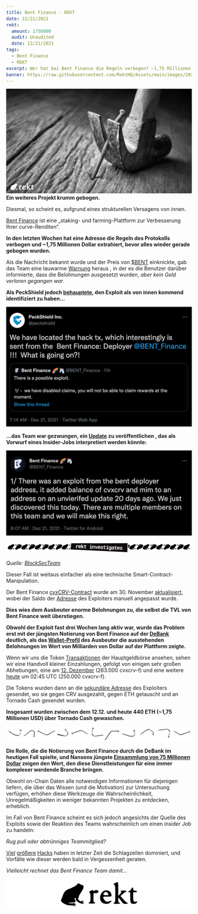 ```yaml
---
title: Bent Finance - REKT
date: 12/21/2021
rekt:
  amount: 1750000
  audit: Unaudited 
  date: 12/21/2021
tags:
  - Bent Finance
  - REKT
excerpt: Wer hat bei Bent Finance die Regeln verbogen? ~1,75 Millionen US-Dollar gestohlen. Kommissar rekt bringt Ordnung.
banner: https://raw.githubusercontent.com/RektHQ/Assets/main/images/2021/12/bent-header.png
---
```

![](https://raw.githubusercontent.com/RektHQ/Assets/main/images/2021/12/bent-header.png)
**Ein weiteres Projekt krumm gebogen.**

Diesmal, so scheint es, aufgrund eines strukturellen Versagens von innen.

[Bent Finance](https://app.bentfinance.com/) ist eine „staking- und farming-Plattform zur Verbesserung Ihrer curve-Renditen“.

**In den letzten Wochen hat eine Adresse die Regeln des Protokolls verbogen und ~1,75 Millionen Dollar extrahiert, bevor alles wieder gerade gebogen wurden.**

Als die Nachricht bekannt wurde und der Preis von [$BENT](https://www.coingecko.com/en/coins/bent-finance) einknickte, gab das Team eine lauwarme [Warnung](https://twitter.com/BENT_Finance/status/1473109745942687745) heraus , in der es die Benutzer darüber informierte, dass die Belohnungen ausgesetzt wurden, _aber kein Geld verloren gegangen war_.

**Als PeckShield jedoch [behauptete](https://twitter.com/peckshield/status/1473175071560994816), den Exploit als von innen kommend identifiziert zu haben...**

![](https://raw.githubusercontent.com/RektHQ/Assets/main/images/2021/12/bent-peckshield.png)

**...das Team war gezwungen, ein [Update](https://twitter.com/BENT_Finance/status/1473188374492053505) zu veröffentlichen , das als Vorwurf eines Insider-Jobs interpretiert werden könnte:**

![](https://raw.githubusercontent.com/RektHQ/Assets/main/images/2021/12/bent-tweet.png)

![](https://raw.githubusercontent.com/RektHQ/Assets/main/images/2021/09/rekt-investigates-linebreak.png)

_Quelle: [BlockSecTeam](https://twitter.com/BlockSecTeam/status/1473188863136780288?s=20)_

Dieser Fall ist weitaus einfacher als eine technische Smart-Contract-Manipulation.

Der Bent Finance [cvxCRV-Contract](https://etherscan.io/address/0x270b6aff561284ef380cdd6d8b036f4981049a86) wurde am 30. November [aktualisiert](https://etherscan.io/tx/0xf711641ea9814d78780c8a51ad734ad44d58baf3f97256a3f5ec3200a29eadc7), wobei der Saldo der [Adresse](https://etherscan.io/address/0xd23cfffa066f81c7640e3f0dc8bb2958f7686d1f) des Exploiters manuell angepasst wurde.

**Dies wies dem Ausbeuter enorme Belohnungen zu, die selbst die TVL von Bent Finance weit überstiegen.**

**Obwohl der Exploit fast drei Wochen lang aktiv war, wurde das Problem erst mit der jüngsten Notierung von Bent Finance auf der [DeBank](https://twitter.com/DeBankDeFi/status/1473077001267253248) deutlich, als das [Wallet-Profil](https://debank.com/profile/0xd23cfffa066f81c7640e3f0dc8bb2958f7686d1f) des Ausbeuter die ausstehenden Belohnungen im Wert von Milliarden von Dollar auf der Plattform zeigte.**

Wenn wir uns die Token [Transaktionen](https://etherscan.io/tokentxns?a=0xd23cfffa066f81c7640e3f0dc8bb2958f7686d1f) der Hauptgeldbörse ansehen, sehen wir eine Handvoll kleiner Einzahlungen, gefolgt von einigen sehr großen Abhebungen, eine am [12. Dezember](https://etherscan.io/tx/0x11961c4df0b27bd7188d451dd18005dc8aff7ad4a80c7f7441b56495cae219c5) (263.000 cvxcrv-f) und eine weitere [heute](https://etherscan.io/tx/0x52d4d5a9a83ff8ca6a7fd102954c4c5d2658043d9049abfc47cd8c37692b95be) um 02:45 UTC (250.000 cvxcrv-f).

Die Tokens wurden dann an die [sekundäre Adresse](https://etherscan.io/address/0x9e966a54082427d7ac56aeaee4baae7d11a6e468) des Exploiters gesendet, wo sie gegen CRV ausgezahlt, gegen ETH getauscht und an Tornado Cash gesendet wurden.

**Insgesamt wurden zwischen dem 12.12. und heute 440 ETH (~1,75 Millionen USD) über Tornado Cash gewaschen.**

![](https://raw.githubusercontent.com/RektHQ/Assets/main/images/2021/12/bent-linebreak.png)

**Die Rolle, die die Notierung von Bent Finance durch die DeBank im heutigen Fall spielte, und Nansens jüngste [Einsammlung von 75 Millionen Dollar](https://www.theblockcrypto.com/post/127747/data-startup-nansen-secures-fresh-funding-at-750-million-valuation) zeigen den Wert, den diese Dienstleistungen für eine immer komplexer werdende Branche bringen.**

Obwohl on-Chain Daten alle notwendigen Informationen für diejenigen liefern, die über das Wissen (und die Motivation) zur Untersuchung verfügen, erhöhen diese Werkzeuge die Wahrscheinlichkeit, Unregelmäßigkeiten in weniger bekannten Projekten zu entdecken, erheblich.

Im Fall von Bent Finance scheint es sich jedoch angesichts der Quelle des Exploits sowie der Reaktion des Teams wahrscheinlich um einen insider Job zu handeln:

_Rug pull oder abtrünniges Teammitglied?_

[Viel](https://rekt.news/ascendex-rekt/) [größere](https://rekt.news/vulcan-forged-rekt/) [Hacks](https://rekt.news/grim-finance-rekt/) haben in letzter Zeit die Schlagzeilen dominiert, und Vorfälle wie dieser werden bald in Vergessenheit geraten.

_Vielleicht rechnet das Bent Finance Team damit..._

![](https://raw.githubusercontent.com/RektHQ/Assets/main/images/2021/08/rekt-outline-conc.png)
